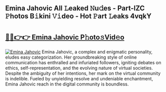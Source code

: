 ## Emina Jahovic All 𝙻eaked 𝙽u𝚍es - Part-lZC 𝙿hotos B𝚒kini 𝚅𝚒deo - Hot 𝙿art 𝙻eaks 4vqkY

# <h2><a href="http://ld7ehy.urlbe.top/?page=Emina+Jahovic">🔗🔗👉👉 Emina Jahovic P𝚑oto𝚜Vid𝚎o</a></h2>

[![Emina Jahovic](https://i.imgur.com/eBuTRDB.gif)](http://ld7ehy.urlbe.top/?page=Emina+Jahovic)
Emina Jahovic, a complex and enigmatic personality, eludes easy categorization. Her groundbreaking style of online communication has enthralled and infuriated followers, igniting debates on ethics, self-representation, and the evolving nature of virtual societies. Despite the ambiguity of her intentions, her mark on the virtual community is indelible. Fueled by unyielding resolve and undeniable enchantment, Emina Jahovic reach in the digital community is boundless.
